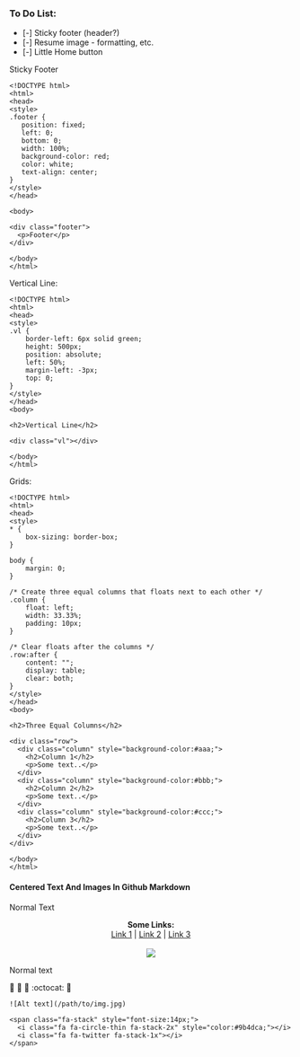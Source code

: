 ### To Do List:
- [-] Sticky footer (header?)
- [-] Resume image - formatting, etc.
- [-] Little Home button

Sticky Footer

```
<!DOCTYPE html>
<html>
<head>
<style>
.footer {
   position: fixed;
   left: 0;
   bottom: 0;
   width: 100%;
   background-color: red;
   color: white;
   text-align: center;
}
</style>
</head>

<body>

<div class="footer">
  <p>Footer</p>
</div>

</body>
</html> 
```

Vertical Line:

```
<!DOCTYPE html>
<html>
<head>
<style>
.vl {
    border-left: 6px solid green;
    height: 500px;
    position: absolute;
    left: 50%;
    margin-left: -3px;
    top: 0;
}
</style>
</head>
<body>

<h2>Vertical Line</h2>

<div class="vl"></div>

</body>
</html>
```

Grids:

```
<!DOCTYPE html>
<html>
<head>
<style>
* {
    box-sizing: border-box;
}

body {
    margin: 0;
}

/* Create three equal columns that floats next to each other */
.column {
    float: left;
    width: 33.33%;
    padding: 10px;
}

/* Clear floats after the columns */
.row:after {
    content: "";
    display: table;
    clear: both;
}
</style>
</head>
<body>

<h2>Three Equal Columns</h2>

<div class="row">
  <div class="column" style="background-color:#aaa;">
    <h2>Column 1</h2>
    <p>Some text..</p>
  </div>
  <div class="column" style="background-color:#bbb;">
    <h2>Column 2</h2>
    <p>Some text..</p>
  </div>
  <div class="column" style="background-color:#ccc;">
    <h2>Column 3</h2>
    <p>Some text..</p>
  </div>
</div>

</body>
</html>
```

#### Centered Text And Images In Github Markdown

Normal Text

<p align="center">
  <b>Some Links:</b><br>
  <a href="#">Link 1</a> |
  <a href="#">Link 2</a> |
  <a href="#">Link 3</a>
  <br><br>
  <img src="http://s.4cdn.org/image/title/105.gif">
</p>

Normal text

:blue_heart:
:green_heart:
:frog:
:octocat:
:octopus:

`![Alt text](/path/to/img.jpg)`

```
<span class="fa-stack" style="font-size:14px;">
  <i class="fa fa-circle-thin fa-stack-2x" style="color:#9b4dca;"></i>
  <i class="fa fa-twitter fa-stack-1x"></i>
</span>
```
